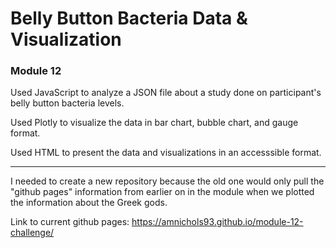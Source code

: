 # Belly Button Bacteria Data & Visualization
### Module 12

Used JavaScript to analyze a JSON file about a study done on participant's belly button bacteria levels.

Used Plotly to visualize the data in bar chart, bubble chart, and gauge format.

Used HTML to present the data and visualizations in an accesssible format.

---


I needed to create a new repository because the old one would only pull the "github pages" information from earlier on in the module when we plotted the information about the Greek gods.


Link to current github pages: https://amnichols93.github.io/module-12-challenge/

